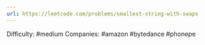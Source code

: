 ```yaml
---
url: https://leetcode.com/problems/smallest-string-with-swaps
---
```


Difficulty: #medium
Companies: #amazon #bytedance #phonepe